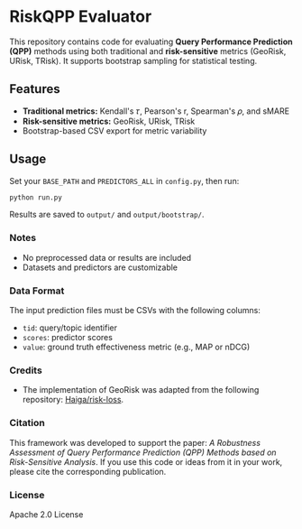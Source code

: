 # RiskQPP Evaluator

This repository contains code for evaluating **Query Performance Prediction (QPP)** methods using both traditional and **risk-sensitive** metrics (GeoRisk, URisk, TRisk). It supports bootstrap sampling for statistical testing.

## Features

- **Traditional metrics:** Kendall's 𝜏, Pearson's r, Spearman's 𝜌, and sMARE
- **Risk-sensitive metrics:** GeoRisk, URisk, TRisk
- Bootstrap-based CSV export for metric variability

## Usage

Set your `BASE_PATH` and `PREDICTORS_ALL` in `config.py`, then run:

```bash
python run.py
```
Results are saved to `output/` and `output/bootstrap/`.

### Notes
- No preprocessed data or results are included
- Datasets and predictors are customizable

### Data Format

The input prediction files must be CSVs with the following columns:

- `tid`: query/topic identifier
- `scores`: predictor scores
- `value`: ground truth effectiveness metric (e.g., MAP or nDCG)

### Credits
- The implementation of GeoRisk was adapted from the following repository: [Haiga/risk-loss](https://github.com/Haiga/risk-loss).

### Citation

This framework was developed to support the paper: *A Robustness Assessment of Query Performance Prediction (QPP) Methods based on Risk-Sensitive Analysis*.
If you use this code or ideas from it in your work, please cite the corresponding publication.

### License

Apache 2.0 License